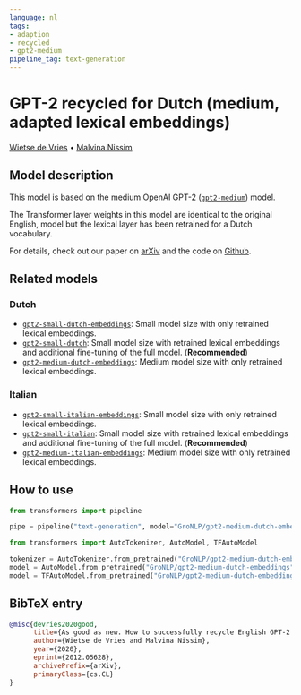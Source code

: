```yaml
---
language: nl
tags:
- adaption
- recycled
- gpt2-medium
pipeline_tag: text-generation
---
```


# GPT-2 recycled for Dutch (medium, adapted lexical embeddings)
[Wietse de Vries](https://www.semanticscholar.org/author/Wietse-de-Vries/144611157) •
[Malvina Nissim](https://www.semanticscholar.org/author/M.-Nissim/2742475)

## Model description

This model is based on the medium OpenAI GPT-2 ([`gpt2-medium`](https://huggingface.co/gpt2-medium)) model.

The Transformer layer weights in this model are identical to the original English, model but the lexical layer has been retrained for a Dutch vocabulary.

For details, check out our paper on [arXiv](https://arxiv.org/abs/2012.05628) and the code on [Github](https://github.com/wietsedv/gpt2-recycle).


## Related models

### Dutch
 - [`gpt2-small-dutch-embeddings`](https://huggingface.co/GroNLP/gpt2-small-dutch-embeddings): Small model size with only retrained lexical embeddings.
 - [`gpt2-small-dutch`](https://huggingface.co/GroNLP/gpt2-small-dutch):  Small model size with retrained lexical embeddings and additional fine-tuning of the full model. (**Recommended**)
 - [`gpt2-medium-dutch-embeddings`](https://huggingface.co/GroNLP/gpt2-medium-dutch-embeddings): Medium model size with only retrained lexical embeddings.

### Italian
 - [`gpt2-small-italian-embeddings`](https://huggingface.co/GroNLP/gpt2-small-italian-embeddings): Small model size with only retrained lexical embeddings.
 - [`gpt2-small-italian`](https://huggingface.co/GroNLP/gpt2-small-italian):  Small model size with retrained lexical embeddings and additional fine-tuning of the full model. (**Recommended**)
 - [`gpt2-medium-italian-embeddings`](https://huggingface.co/GroNLP/gpt2-medium-italian-embeddings): Medium model size with only retrained lexical embeddings.


## How to use

```python
from transformers import pipeline

pipe = pipeline("text-generation", model="GroNLP/gpt2-medium-dutch-embeddings")
```

```python
from transformers import AutoTokenizer, AutoModel, TFAutoModel

tokenizer = AutoTokenizer.from_pretrained("GroNLP/gpt2-medium-dutch-embeddings")
model = AutoModel.from_pretrained("GroNLP/gpt2-medium-dutch-embeddings")  # PyTorch
model = TFAutoModel.from_pretrained("GroNLP/gpt2-medium-dutch-embeddings")  # Tensorflow
```

## BibTeX entry

```bibtex
@misc{devries2020good,
      title={As good as new. How to successfully recycle English GPT-2 to make models for other languages}, 
      author={Wietse de Vries and Malvina Nissim},
      year={2020},
      eprint={2012.05628},
      archivePrefix={arXiv},
      primaryClass={cs.CL}
}
```
